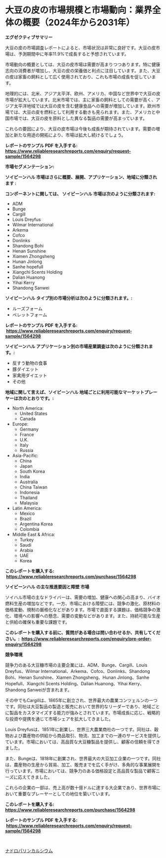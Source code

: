 <p><h1>大豆の皮の市場規模と市場動向：業界全体の概要（2024年から2031年）</h1></p><p><strong>エグゼクティブサマリー</strong></p>
<p><p>大豆の皮の市場調査レポートによると、市場状況は非常に良好です。大豆の皮市場は、予測期間中に年率11.9%で成長すると予想されています。</p><p>市場動向の概要としては、大豆の皮市場は需要が高まりつつあります。特に健康志向の消費者が増加し、大豆の皮の栄養価と利点に注目しています。また、大豆の皮は家畜の飼料として広く使用されており、これも市場の成長を促しています。</p><p>地理的には、北米、アジア太平洋、欧州、アメリカ、中国など世界中で大豆の皮市場が拡大しています。北米市場では、主に家畜の飼料としての需要が高く、アジア太平洋地域では大豆の皮を含む健康食品への需要が増加しています。欧州市場では、大豆の皮を燃料として利用する動きも見られます。また、アメリカと中国市場では、大豆の皮を原料とした異なる製品の需要が高まっています。</p><p>これらの要因により、大豆の皮市場は今後も成長が期待されています。需要の増加と新たな用途の開拓により、市場は拡大し続けるでしょう。</p></p>
<p><strong>レポートのサンプル PDF を入手する: <a href="https://www.reliableresearchreports.com/enquiry/request-sample/1564298">https://www.reliableresearchreports.com/enquiry/request-sample/1564298</a></strong></p>
<p><strong>市場セグメンテーション:</strong></p>
<p><strong> ソイビーンハル 市場はさらに概要、展開、アプリケーション、地域に分類されます :</strong></p>
<p><strong>コンポーネントに関しては、 ソイビーンハル 市場は次のように分類されます: &nbsp;</strong></p>
<p><ul><li>ADM</li><li>Bunge</li><li>Cargill</li><li>Louis Dreyfus</li><li>Wilmar International</li><li>Arkema</li><li>Cofco</li><li>Donlinks</li><li>Shandong Bohi</li><li>Henan Sunshine</li><li>Xiamen Zhongsheng</li><li>Hunan Jinlong</li><li>Sanhe hopefull</li><li>Xiangchi Scents Holding</li><li>Dalian Huanong</li><li>Yihai Kerry</li><li>Shandong Sanwei</li></ul></p>
<p><strong> ソイビーンハル タイプ別の市場分析は次のように分類されます。:</strong></p>
<p><ul><li>ルーズフォーム</li><li>ペレットフォーム</li></ul></p>
<p><strong>レポートのサンプル PDF を入手する: &nbsp;<a href="https://www.reliableresearchreports.com/enquiry/request-sample/1564298">https://www.reliableresearchreports.com/enquiry/request-sample/1564298</a></strong></p>
<p><strong> ソイビーンハル アプリケーション別の市場産業調査は次のように分類されます。:</strong></p>
<p><ul><li>反すう動物の食事</li><li>豚ダイエット</li><li>家禽用ダイエット</li><li>その他</li></ul></p>
<p><strong>地域に関して言えば、ソイビーンハル 地域ごとに利用可能なマーケットプレーヤーは次のとおりです。:</strong></p>
<p><ul>
    <li>
        North America:
        <ul>
            <li>United States</li>
            <li>Canada</li>
        </ul>
    </li>
    <li>
        Europe:
        <ul>
            <li>Germany</li>
            <li>France</li>
            <li>U.K.</li>
            <li>Italy</li>
            <li>Russia</li>
        </ul>
    </li>
    <li>
        Asia-Pacific:
        <ul>
            <li>China</li>
            <li>Japan</li>
            <li>South Korea</li>
            <li>India</li>
            <li>Australia</li>
            <li>China Taiwan</li>
            <li>Indonesia</li>
            <li>Thailand</li>
            <li>Malaysia</li>
        </ul>
    </li>
    <li>
        Latin America:
        <ul>
            <li>Mexico</li>
            <li>Brazil</li>
            <li>Argentina Korea</li>
            <li>Colombia</li>
        </ul>
    </li>
    <li>
        Middle East & Africa:
        <ul>
            <li>Turkey</li>
            <li>Saudi</li>
            <li>Arabia</li>
            <li>UAE</li>
            <li>Korea</li>
        </ul>
    </li>
    </ul></p>
<p><strong>このレポートを購入する: &nbsp;<a href="https://www.reliableresearchreports.com/purchase/1564298">https://www.reliableresearchreports.com/purchase/1564298</a></strong></p>
<p><strong>ソイビーンハル の主な推進要因と障壁 市場</strong></p>
<p><p>ソイハル市場の主なドライバーは、需要の増加、健康への関心の高まり、バイオ燃料生産の増加などです。一方、市場における障壁には、競争の激化、原材料の価格変動、規制の厳格化などがあります。市場で直面する課題は、価格競争の激化、環境への影響への懸念、需要の変動などがあります。また、持続可能な生産と供給の確保も重要な課題です。</p></p>
<p><strong>このレポートを購入する前に、質問がある場合は問い合わせるか、共有してください。:&nbsp; <a href="https://www.reliableresearchreports.com/enquiry/pre-order-enquiry/1564298">https://www.reliableresearchreports.com/enquiry/pre-order-enquiry/1564298</a></strong></p>
<p><strong>競争環境</strong></p>
<p><p>競争力のある大豆糠市場の主要企業には、ADM、Bunge、Cargill、Louis Dreyfus、Wilmar International、Arkema、Cofco、Donlinks、Shandong Bohi、Henan Sunshine、Xiamen Zhongsheng、Hunan Jinlong、Sanhe Hopefull、Xiangchi Scents Holding、Dalian Huanong、Yihai Kerry、Shandong Sanweiが含まれます。</p><p>その中でもCargillは、1865年に創立され、世界最大の農業コンツェルンの一つです。同社は大豆製品の製造と販売において世界的なリーダーであり、地域ごとに製品をカスタマイズする能力が強みとされています。市場成長に応じ、戦略的な投資や提携を通じて市場シェアを拡大してきました。</p><p>Louis Dreyfusは、1851年に創業し、世界三大農業商社の一つです。同社は、穀物および農産物の供給から商品取引、物流、加工までの一連のサービスを提供しています。市場においては、高品質な大豆糠製品を提供し、顧客の信頼を得てきました。</p><p>また、Bungeは、1818年に創業され、世界最大の大豆加工企業の一つです。同社は、農産物の生産から貿易、加工、販売までを広く手がけ、多角的な事業展開を行っています。市場においては、競争力のある価格設定と高品質な製品で顧客ニーズに応えてきました。</p><p>これらの企業の一部は、売上高が数十億ドルに達する大企業であり、世界市場において重要なプレーヤーとしての地位を築いています。</p></p>
<p><strong>このレポートを購入する: &nbsp; <a href="https://www.reliableresearchreports.com/purchase/1564298">https://www.reliableresearchreports.com/purchase/1564298</a></strong></p>
<p><strong>レポートのサンプル PDF を入手する: &nbsp;<a href="https://www.reliableresearchreports.com/enquiry/request-sample/1564298">https://www.reliableresearchreports.com/enquiry/request-sample/1564298</a></strong><strong></strong></p>
<p>&nbsp;</p>
<p><p><a href="https://medium.com/@raap8632/%E3%83%8A%E3%83%89%E3%83%AD%E3%83%91%E3%83%AA%E3%83%B3%E3%82%AB%E3%83%AB%E3%82%B7%E3%82%A6%E3%83%A0%E5%B8%82%E5%A0%B4%E3%81%AE%E3%83%88%E3%83%AC%E3%83%B3%E3%83%89%E3%81%A8%E5%B8%82%E5%A0%B4%E5%88%86%E6%9E%90%E3%81%AF-2024%E5%B9%B4%E3%81%8B%E3%82%892031%E5%B9%B4%E3%81%BE%E3%81%A7%E3%81%AE%E4%BA%88%E6%B8%AC%E3%81%95%E3%82%8C%E3%81%A6%E3%81%84%E3%81%BE%E3%81%99-b26a3107a579">ナドロパリンカルシウム</a></p></p>